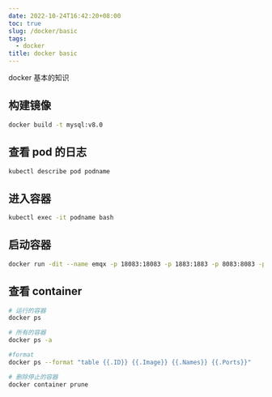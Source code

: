 ```yaml
---
date: 2022-10-24T16:42:20+08:00
toc: true
slug: /docker/basic
tags:
  - docker
title: docker basic
---
```


<!--abstract-->

docker 基本的知识

<!--more-->

## 构建镜像

```bash
docker build -t mysql:v8.0
```

## 查看 pod 的日志

```bash
kubectl describe pod podname
```

## 进入容器

```bash
kubectl exec -it podname bash
```

## 启动容器

```bash
docker run -dit --name emqx -p 18083:18083 -p 1883:1883 -p 8083:8083 -p 8084:8084 -v /etc/localtime:/etc/localtime --restart=always emqx/emqx:latest
```

## 查看 container

```bash
# 运行的容器
docker ps

# 所有的容器
docker ps -a

#format
docker ps --format "table {{.ID}} {{.Image}} {{.Names}} {{.Ports}}"

# 删除停止的容器
docker container prune
```
